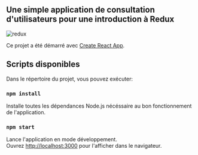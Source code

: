 ## Une simple application de consultation d'utilisateurs pour une introduction à Redux

![redux](https://user-images.githubusercontent.com/44428775/67926795-3fd4ac00-fbb7-11e9-88ab-fdf1402e4835.gif)

Ce projet a été démarré avec [Create React App](https://github.com/facebook/create-react-app).

## Scripts disponibles

Dans le répertoire du projet, vous pouvez exécuter:

### `npm install`
Installe toutes les dépendances Node.js nécéssaire au bon fonctionnement de l'application.

### `npm start`

Lance l'application en mode développement.<br>
Ouvrez [http://localhost:3000](http://localhost:3000) pour l'afficher dans le navigateur.

